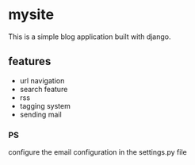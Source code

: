 # mysite
This is a simple blog application built with django.

## features
- url navigation
- search feature
- rss
- tagging system
- sending mail

### PS
configure the email configuration in the settings.py file
